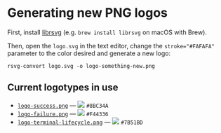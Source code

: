 # Generating new PNG logos

First, install [librsvg](https://en.wikipedia.org/wiki/Librsvg) (e.g. `brew install librsvg` on macOS with Brew).

Then, open the `logo.svg` in the text editor, change the `stroke="#FAFAFA"` parameter to the color desired and generate a new logo:

```
rsvg-convert logo.svg -o logo-something-new.png
```

## Current logotypes in use

- [`logo-success.png`](logo-success.png) — ![](https://via.placeholder.com/15/8BC34A/000000?text=+) `#8BC34A`
- [`logo-failure.png`](logo-failure.png) — ![](https://via.placeholder.com/15/F44336/000000?text=+) `#F44336`
- [`logo-terminal-lifecycle.png`](logo-terminal-lifecycle.png) — ![](https://via.placeholder.com/15/7B51BD/000000?text=+) `#7B51BD`
